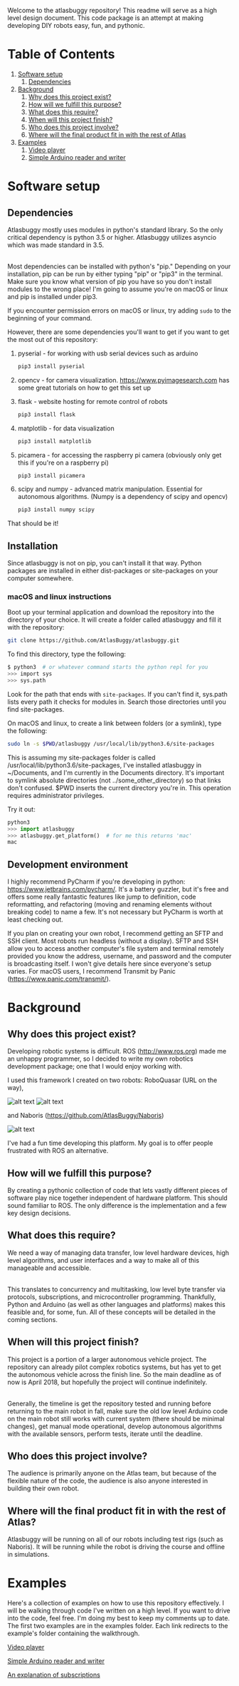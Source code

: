 Welcome to the atlasbuggy repository! This readme will serve as a high level design document. This code package is an attempt at making developing DIY robots easy, fun, and pythonic.

# Table of Contents
1. [Software setup](#setup)
    1. [Dependencies](#dependencies)
1. [Background](#background)
    1. [Why does this project exist?](#why)
    1. [How will we fulfill this purpose?](#how)
    1. [What does this require?](what)
    1. [When will this project finish?](#when)
    1. [Who does this project involve?](#who)
    1. [Where will the final product fit in with the rest of Atlas](#where)
1. [Examples](#examples)
    1. [Video player](examples/camera_demos/video_demo.md)
    1. [Simple Arduino reader and writer](examples/serial_demos/reader_writer.md)

# Software setup <a name="setup"></a>
## Dependencies

Atlasbuggy mostly uses modules in python's standard library. So the only critical dependency is python 3.5 or higher. Atlasbuggy utilizes asyncio which was made standard in 3.5.<br/><br/>

Most dependencies can be installed with python's "pip." Depending on your installation, pip can be run by either typing "pip" or "pip3" in the terminal. Make sure you know what version of pip you have so you don't install modules to the wrong place! I'm going to assume you're on macOS or linux and pip is installed under pip3.

If you encounter permission errors on macOS or linux, try adding ```sudo``` to the beginning of your command.

However, there are some dependencies you'll want to get if you want to get the most out of this repository:

1. pyserial - for working with usb serial devices such as arduino

    ```bash
    pip3 install pyserial
    ```
1. opencv - for camera visualization. https://www.pyimagesearch.com has some great tutorials on how to get this set up
1. flask - website hosting for remote control of robots

    ```bash
    pip3 install flask
    ```    
1. matplotlib - for data visualization

    ```bash
    pip3 install matplotlib
    ```
1. picamera - for accessing the raspberry pi camera (obviously only get this if you're on a raspberry pi)

    ```bash
    pip3 install picamera
    ```    
1. scipy and numpy - advanced matrix manipulation. Essential for autonomous algorithms. (Numpy is a dependency of scipy and opencv)
    ```bash
    pip3 install numpy scipy
    ```

That should be it!

## Installation
Since atlasbuggy is not on pip, you can't install it that way. Python packages are installed in either dist-packages or site-packages on your computer somewhere.

### macOS and linux instructions
Boot up your terminal application and download the repository into the directory of your choice. It will create a folder called atlasbuggy and fill it with the repository:

```bash
git clone https://github.com/AtlasBuggy/atlasbuggy.git
```

To find this directory, type the following:

```bash
$ python3  # or whatever command starts the python repl for you
>>> import sys
>>> sys.path
```

Look for the path that ends with ```site-packages```. If you can't find it, sys.path lists every path it checks for modules in. Search those directories until you find site-packages.

On macOS and linux, to create a link between folders (or a symlink), type the following:

```bash
sudo ln -s $PWD/atlasbuggy /usr/local/lib/python3.6/site-packages
```

This is assuming my site-packages folder is called /usr/local/lib/python3.6/site-packages, I've installed atlasbuggy in ~/Documents, and I'm currently in the Documents directory. It's important to symlink absolute directories (not ../some_other_directory) so that links don't confused. $PWD inserts the current directory you're in. This operation requires administrator privileges.

Try it out:

```python
python3
>>> import atlasbuggy
>>> atlasbuggy.get_platform()  # for me this returns 'mac'
mac
```

## Development environment
I highly recommend PyCharm if you're developing in python: https://www.jetbrains.com/pycharm/. It's a battery guzzler, but it's free and offers some really fantastic features like jump to definition, code reformatting, and refactoring (moving and renaming elements without breaking code) to name a few. It's not necessary but PyCharm is worth at least checking out.

If you plan on creating your own robot, I recommend getting an SFTP and SSH client. Most robots run headless (without a display). SFTP and SSH allow you to access another computer's file system and terminal remotely provided you know the address, username, and password and the computer is broadcasting itself. I won't give details here since everyone's setup varies. For macOS users, I recommend Transmit by Panic (https://www.panic.com/transmit/).

# Background <a name="background"></a>
## Why does this project exist? <a name="why"></a>

Developing robotic systems is difficult. ROS (http://www.ros.org) made me an unhappy programmer, so I decided to write my own robotics development package; one that I would enjoy working with.<br/>

I used this framework I created on two robots:
RoboQuasar (URL on the way),

![alt text](examples/readme_images/roboquasar.jpg "RoboQuasar")
![alt text](examples/readme_images/crossing_the_finish_line.jpg "Crossing the finish line")

and Naboris (https://github.com/AtlasBuggy/Naboris)

![alt text](examples/readme_images/naboris.jpg "Naboris")


I've had a fun time developing this platform. My goal is to offer people frustrated with ROS an alternative.

## How will we fulfill this purpose? <a name="how"></a>

By creating a pythonic collection of code that lets vastly different pieces of software play nice together independent of hardware platform. This should sound familiar to ROS. The only difference is the implementation and a few key design decisions.

## What does this require? <a name="what"></a>

We need a way of managing data transfer, low level hardware devices, high level algorithms, and user interfaces and a way to make all of this manageable and accessible.<br/><br/>

This translates to concurrency and multitasking, low level byte transfer via protocols, subscriptions, and microcontroller programming. Thankfully, Python and Arduino (as well as other languages and platforms) makes this feasible and, for some, fun. All of these concepts will be detailed in the coming sections.

## When will this project finish? <a name="when"></a>

This project is a portion of a larger autonomous vehicle project. The repository can already pilot complex robotics systems, but has yet to get the autonomous vehicle across the finish line. So the main deadline as of now is April 2018, but hopefully the project will continue indefinitely.<br/><br/>

Generally, the timeline is get the repository tested and running before returning to the main robot in fall, make sure the old low level Arduino code on the main robot still works with current system (there should be minimal changes), get manual mode operational, develop autonomous algorithms with the available sensors, perform tests, iterate until the deadline.

## Who does this project involve? <a name="who"></a>

The audience is primarily anyone on the Atlas team, but because of the flexible nature of the code, the audience is also anyone interested in building their own robot.

## Where will the final product fit in with the rest of Atlas? <a name="where"></a>

Atlasbuggy will be running on all of our robots including test rigs (such as Naboris). It will be running while the robot is driving the course and offline in simulations.

# Examples <a name="examples"></a>
Here's a collection of examples on how to use this repository effectively. I will be walking through code I've written on a high level. If you want to drive into the code, feel free. I'm doing my best to keep my comments up to date. The first two examples are in the examples folder. Each link redirects to the example's folder containing the walkthrough.

[Video player](examples/camera_demos/video_demo.md)

[Simple Arduino reader and writer](examples/serial_demos/reader_writer.md)

[An explanation of subscriptions](examples/subscription_demos/subscriptions.md)